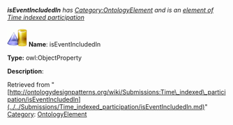 ___isEventIncludedIn__ has [Category:OntologyElement](../../Category/OntologyElement.md "Category:OntologyElement") and is an [element of](../../Property/ElementOf.md "Property:ElementOf") [Time indexed participation](../../Submissions/Time_indexed_participation.md "Submissions:Time indexed participation")_


  




[![ObjectProperty](../../images/thumb/c/c3/ObjectProperty.gif/45px-ObjectProperty.gif)](../../Image/ObjectProperty.gif.md "ObjectProperty")
__Name__: isEventIncludedIn 


__Type:__ owl:ObjectProperty 


__Description__: 





Retrieved from "[http://ontologydesignpatterns.org/wiki/Submissions:Time\_indexed\_participation/isEventIncludedIn](../../Submissions/Time_indexed_participation/isEventIncludedIn.md)"
 [Category](http://ontologydesignpatterns.org/wiki/Special:Categories "Special:Categories"): [OntologyElement](../../Category/OntologyElement.md "Category:OntologyElement")